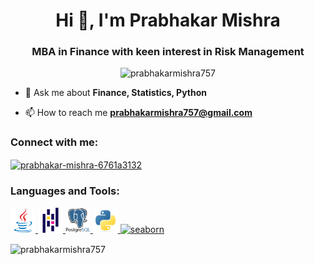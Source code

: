 <h1 align="center">Hi 👋, I'm Prabhakar Mishra</h1>
<h3 align="center">MBA in Finance with keen interest in Risk Management</h3>

<p align="center"> <img src="https://komarev.com/ghpvc/?username=prabhakarmishra757&label=Profile%20views&color=0e75b6&style=flat" alt="prabhakarmishra757" /> </p>

- 💬 Ask me about **Finance, Statistics, Python**

- 📫 How to reach me **prabhakarmishra757@gmail.com**

<h3 align="left">Connect with me:</h3>
<p align="left">
<a href="https://linkedin.com/in/prabhakar-mishra-6761a3132" target="blank"><img align="center" src="https://raw.githubusercontent.com/rahuldkjain/github-profile-readme-generator/master/src/images/icons/Social/linked-in-alt.svg" alt="prabhakar-mishra-6761a3132" height="30" width="40" /></a>
</p>

<h3 align="left">Languages and Tools:</h3>
<p align="left"> <a href="https://www.java.com" target="_blank" rel="noreferrer"> <img src="https://raw.githubusercontent.com/devicons/devicon/master/icons/java/java-original.svg" alt="java" width="40" height="40"/> </a> <a href="https://pandas.pydata.org/" target="_blank" rel="noreferrer"> <img src="https://raw.githubusercontent.com/devicons/devicon/2ae2a900d2f041da66e950e4d48052658d850630/icons/pandas/pandas-original.svg" alt="pandas" width="40" height="40"/> </a> <a href="https://www.postgresql.org" target="_blank" rel="noreferrer"> <img src="https://raw.githubusercontent.com/devicons/devicon/master/icons/postgresql/postgresql-original-wordmark.svg" alt="postgresql" width="40" height="40"/> </a> <a href="https://www.python.org" target="_blank" rel="noreferrer"> <img src="https://raw.githubusercontent.com/devicons/devicon/master/icons/python/python-original.svg" alt="python" width="40" height="40"/> </a> <a href="https://seaborn.pydata.org/" target="_blank" rel="noreferrer"> <img src="https://seaborn.pydata.org/_images/logo-mark-lightbg.svg" alt="seaborn" width="40" height="40"/> </a> </p>

<p><img align="center" src="https://github-readme-stats.vercel.app/api/top-langs?username=prabhakarmishra757&show_icons=true&locale=en&layout=compact" alt="prabhakarmishra757" /></p>
